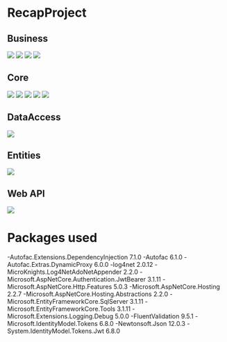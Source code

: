 # RecapProject

<p><h2>Business</h2></p>
<img src="https://github.com/mrm65/RecapProject/blob/master/b1.JPG" width="auto"> 
<img src="https://github.com/mrm65/RecapProject/blob/master/b2.JPG" width="auto">
<img src="https://github.com/mrm65/RecapProject/blob/master/b3.JPG" width="auto">
<img src="https://github.com/mrm65/RecapProject/blob/master/b4.JPG" width="auto">


<p><h2>Core</h2></p>
<img src="https://github.com/mrm65/RecapProject/blob/master/c1.JPG" width="auto"> 
<img src="https://github.com/mrm65/RecapProject/blob/master/c2.JPG" width="auto">
<img src="https://github.com/mrm65/RecapProject/blob/master/c3.JPG" width="auto"> 
<img src="https://github.com/mrm65/RecapProject/blob/master/c4.JPG" width="auto">
<img src="https://github.com/mrm65/RecapProject/blob/master/c5.JPG" width="auto">


<p><h2>DataAccess</h2></p>
<img src="https://github.com/mrm65/RecapProject/blob/master/c6.JPG" width="auto"> 

<p><h2>Entities</h2></p>
<img src="https://github.com/mrm65/RecapProject/blob/master/c8.JPG" width="auto"> 

<p><h2>Web API</h2></p>
<img src="https://github.com/mrm65/RecapProject/blob/master/c9.JPG" width="auto"> 


# Packages used

-Autofac.Extensions.DependencyInjection  7.1.0
-Autofac 6.1.0
-Autofac.Extras.DynamicProxy 6.0.0
-log4net 2.0.12
-MicroKnights.Log4NetAdoNetAppender      2.2.0
-Microsoft.AspNetCore.Authentication.JwtBearer 3.1.11
-Microsoft.AspNetCore.Http.Features 5.0.3
-Microsoft.AspNetCore.Hosting 2.2.7
-Microsoft.AspNetCore.Hosting.Abstractions  2.2.0
-Microsoft.EntityFrameworkCore.SqlServer 3.1.11
-Microsoft.EntityFrameworkCore.Tools 3.1.11
-Microsoft.Extensions.Logging.Debug 5.0.0
-FluentValidation 9.5.1
-Microsoft.IdentityModel.Tokens 6.8.0
-Newtonsoft.Json 12.0.3
-System.IdentityModel.Tokens.Jwt 6.8.0



